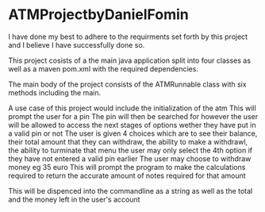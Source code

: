 # ATMProjectbyDanielFomin

I have done my best to adhere to the requirments set forth by this project and I believe I have successfully done so.

This project cosists of a the main java application split into four classes as well as a maven pom.xml with the required dependencies.

The main body of the project consists of the ATMRunnable class with six methods including the main. 

A use case of this project would include the initialization of the atm
This will prompt the user for a pin
The pin will then be searched for however the user will be allowed to access the next stages of options wether they have put in a valid pin or not
The user is given 4 choices which are to see their balance, their total amount that they can withdraw, the ability to make a withdrawl, the ability to turminate that menu
the user may only select the 4th option if they have not entered a valid pin earlier
The user may choose to withdraw money eg 35 euro
This will prompt the program to make the calculations required to return the accurate amount of notes required for that amount

This will be dispenced into the commandline as a string as well as the total and the money left in the user's account
